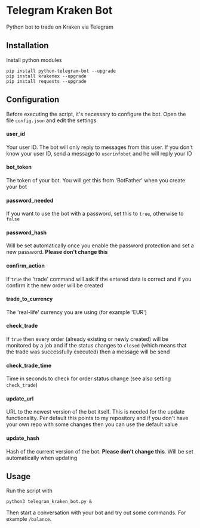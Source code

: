 # Telegram Kraken Bot
Python bot to trade on Kraken via Telegram

## Installation
Install python modules

`pip install python-telegram-bot --upgrade`  
`pip install krakenex --upgrade`  
`pip install requests --upgrade`

## Configuration
Before executing the script, it's necessary to configure the bot. Open the file `config.json` and edit the settings

#### user_id
Your user ID. The bot will only reply to messages from this user. If you don't know your user ID, send a message to `userinfobot` and he will reply your ID

#### bot_token
The token of your bot. You will get this from 'BotFather' when you create your bot

#### password_needed
If you want to use the bot with a password, set this to `true`, otherwise to `false`

#### password_hash
Will be set automatically once you enable the password protection and set a new password. **Please don't change this**

#### confirm_action
If `true` the 'trade' command will ask if the entered data is correct and if you confirm it the new order will be created

#### trade_to_currency
The 'real-life' currency you are using (for example 'EUR')

#### check_trade
If `true` then every order (already existing or newly created) will be monitored by a job and if the status changes to `closed` (which means that the trade was successfully executed) then a message will be send

#### check_trade_time
Time in seconds to check for order status change (see also setting `check_trade`)

#### update_url
URL to the newest version of the bot itself. This is needed for the update functionality. Per default this points to my repository and if you don't have your own repo with some changes then you can use the default value

#### update_hash
Hash of the current version of the bot. **Please don't change this**. Will be set automatically when updating

## Usage
Run the script with

`python3 telegram_kraken_bot.py &`

Then start a conversation with your bot and try out some commands. For example `/balance`.